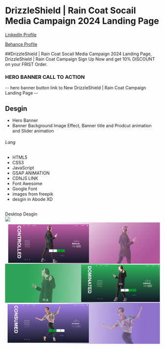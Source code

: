# DrizzleShield | Rain Coat Socail Media Campaign 2024 Landing Page
<a href="https://www.linkedin.com/in/dharmendraverma95/" target="_blank">LinkedIn Profile </a>

<a href="https://www.behance.net/dhirukumar" target="_blank">Behance Profile </a>

##DrizzleShield | Rain Coat Socail Media Campaign 2024 Landing Page, DrizzleShield | Rain Coat Campaign Sign Up Now and get 10% DISCOUNT on your FRIST Order.

### HERO BANNER CALL TO ACTION
-- hero banner button link to New DrizzleShield | Rain Coat Campaign Landing Page --

## Desgin 
<ul>
  <li>Hero Banner</li>
  <li>Banner Background Image Effect, Banner title and Prodcut animation and Slider animation </li>
</ul>

###### Lang
<ul>
  <li>HTML5</li>
  <li>CSS3</li>
  <li>JavaScript</li>
  <li>GSAP ANIMATION</li>
  <li>CDNJS LINK</li>
  <li>Font Awesome</li>
  <li>Google Font</li>
  <li>images from freepik</li>
  <li>desgin in Abode XD</li>
</ul>
<br>
<span>Desktop Desgin</span><br/>
<a href="https://www.behance.net/gallery/212439767/DrizzleShield-Rain-Coat-Social-Media-Campaign" target="_blank" >
<img src="./img/landing-page.gif" width="575px"/>
</a>
<a href="https://www.behance.net/gallery/212439767/DrizzleShield-Rain-Coat-Social-Media-Campaign" target="_blank" >
<img src="./img/cover.png" width="575px"/>
</a>




